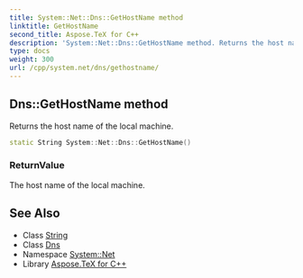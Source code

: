 ```yaml
---
title: System::Net::Dns::GetHostName method
linktitle: GetHostName
second_title: Aspose.TeX for C++
description: 'System::Net::Dns::GetHostName method. Returns the host name of the local machine in C++.'
type: docs
weight: 300
url: /cpp/system.net/dns/gethostname/
---
```

## Dns::GetHostName method


Returns the host name of the local machine.

```cpp
static String System::Net::Dns::GetHostName()
```


### ReturnValue

The host name of the local machine.

## See Also

* Class [String](../../../system/string/)
* Class [Dns](../)
* Namespace [System::Net](../../)
* Library [Aspose.TeX for C++](../../../)
